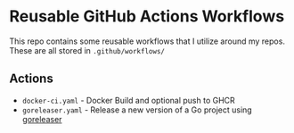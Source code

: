 # Reusable GitHub Actions Workflows

This repo contains some reusable workflows that I utilize around my repos. These are all stored in `.github/workflows/`

## Actions

- `docker-ci.yaml` - Docker Build and optional push to GHCR
- `goreleaser.yaml` - Release a new version of a Go project using [goreleaser](https://goreleaser.com/)
